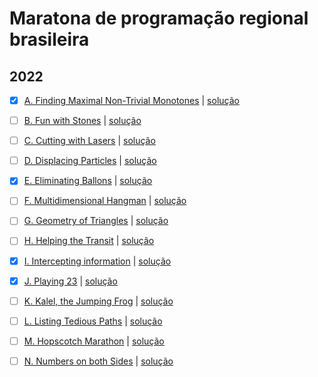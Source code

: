 # Maratona de programação regional brasileira

## 2022
- [x] [A. Finding Maximal Non-Trivial Monotones](https://codeforces.com/gym/103960/problem/A) | [solução](2022-2023/exA/exA.cpp)
- [ ] [B. Fun with Stones](https://codeforces.com/gym/103960/problem/B) | [solução]()
- [ ] [C. Cutting with Lasers](https://codeforces.com/gym/103960/problem/C) | [solução]()
- [ ] [D. Displacing Particles](https://codeforces.com/gym/103960/problem/D) | [solução]()
- [x] [E. Eliminating Ballons](https://codeforces.com/gym/103960/problem/E) | [solução](2022-2023/exE/exE.cpp)
- [ ] [F. Multidimensional Hangman](https://codeforces.com/gym/103960/problem/F) | [solução]()
- [ ] [G. Geometry of Triangles](https://codeforces.com/gym/103960/problem/G) | [solução]()
- [ ] [H. Helping the Transit](https://codeforces.com/gym/103960/problem/H) | [solução]()
- [x] [I. Intercepting information](https://codeforces.com/gym/103960/problem/I) | [solução](2022-2023/exI/exI.cpp)
- [x] [J. Playing 23](https://codeforces.com/gym/103960/problem/J) | [solução](2022-2023/exJ/exJ.cpp)
- [ ] [K. Kalel, the Jumping Frog](https://codeforces.com/gym/103960/problem/K) | [solução]()
- [ ] [L. Listing Tedious Paths](https://codeforces.com/gym/103960/problem/L) | [solução]()
- [ ] [M. Hopscotch Marathon](https://codeforces.com/gym/103960/problem/M) | [solução]()
- [ ] [N. Numbers on both Sides](https://codeforces.com/gym/103960/problem/N) | [solução]()


